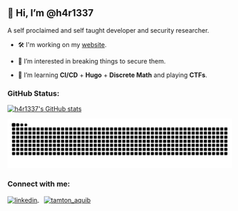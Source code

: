 <script src="https://unpkg.com/@codersrank/skills-chart@0.9.21/codersrank-skills-chart.min.js"></script>
## 👋 Hi, I’m @h4r1337


A self proclaimed and self taught developer and security researcher.

- 🛠️  I'm working on my [website](https://h4r1337.github.io/).

- 👀 I’m interested in breaking things to secure them.

- 🌱 I’m learning **CI/CD** + **Hugo** + **Discrete Math** and playing **CTFs**.

### GitHub Status:

[![h4r1337's GitHub stats](https://github-readme-stats.vercel.app/api?username=h4r1337&custom_title=My%20Github%20Stat's&show_icons=true&theme=gruvbox&border_radius=10&hide_border=true&include_all_commits=true&count_private=true&bg_color=15,0d1117,282828)](https://github.com/anuraghazra/github-readme-stats)

<codersrank-skills-chart username="h4r1337"></codersrank-skills-chart>

![](https://github.com/FMCalisto/FMCalisto/blob/output/github-contribution-grid-snake.svg)

### Connect with me:
<p align="left">
<a href="https://www.linkedin.com/in/hari-sankar-rs-4bb222203/" target="blank">
	<img align="center" src="https://img.icons8.com/color/100/0000/linkedin.png" alt="linkedin" width="32"/>
</a>&ensp;
<a href="https://twitter.com/h4r1337" target="blank">
	<img align="center" target="_blank" src="https://img.icons8.com/plasticine/100/000000/twitter--v2.png" alt="tamton_aquib" width="30" />
</a>
</p>
